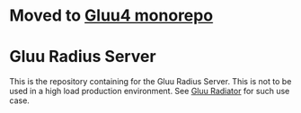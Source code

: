 # Moved to [Gluu4 monorepo](https://github.com/GluuFederation/gluu4/tree/main/radius)
# Gluu Radius Server 

This is the repository containing for the Gluu Radius Server. This is not to be used in a high load production environment. 
See [Gluu Radiator](https://github.com/GluuFederation/GluuRadiator) for such use case.


